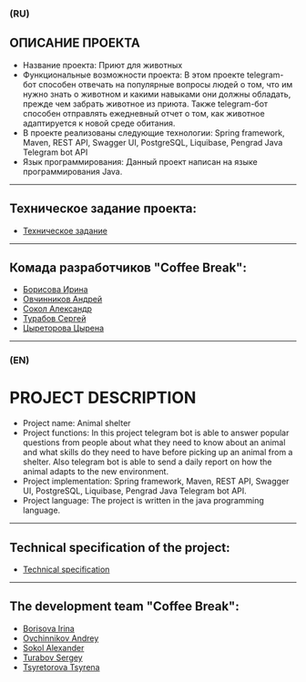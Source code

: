 ### (RU)
## ОПИСАНИЕ ПРОЕКТА
* Название проекта: Приют для животных
* Функциональные возможности проекта: В этом проекте telegram-бот способен отвечать на популярные вопросы людей о том, что им нужно знать о животном и какими навыками они должны обладать, прежде чем забрать животное из приюта. Также telegram-бот способен отправлять ежедневный отчет о том, как животное адаптируется к новой среде обитания.
* В проекте реализованы следующие технологии: Spring framework, Maven, REST API, Swagger UI, PostgreSQL, Liquibase, Pengrad Java Telegram bot API
* Язык программирования: Данный проект написан на языке программирования Java.

 ------

## Техническое задание проекта:

- [Техническое задание](https://skyengpublic.notion.site/47bcac1b049f4af6b351e2ab5d05afb4)

 ------

## Комада разработчиков "Coffee Break":

- [Борисова Ирина](https://github.com/Qwaieare)
- [Овчинников Андрей](https://github.com/andrydo2009)
- [Сокол Александр](https://github.com/porovoz)
- [Турабов Сергей](https://github.com/sergeyTrbv)
- [Цыреторова Цырена](https://github.com/Tsyrena24)

 ------

### (EN)
# PROJECT DESCRIPTION
* Project name: Animal shelter
* Project functions: In this project telegram bot is able to answer popular questions from people about what they need to know about an animal and what skills do they need to have before picking up an animal from a shelter. Also telegram bot is able to send a daily report on how the animal adapts to the new environment.
* Project implementation: Spring framework, Maven, REST API, Swagger UI, PostgreSQL, Liquibase, Pengrad Java Telegram bot API.
* Project language: The project is written in the java programming language.

 ------

## Technical specification of the project:
- [Technical specification]( https://skyengpublic.notion.site/47bcac1b049f4af6b351e2ab5d05afb4)

 ------

## The development team "Coffee Break":

- [Borisova Irina](https://github.com/Qwaieare)
- [Ovchinnikov Andrey](https://github.com/andrydo2009)
- [Sokol Alexander](https://github.com/porovoz)
- [Turabov Sergey](https://github.com/sergeyTrbv)
- [Tsyretorova Tsyrena](https://github.com/Tsyrena24)
